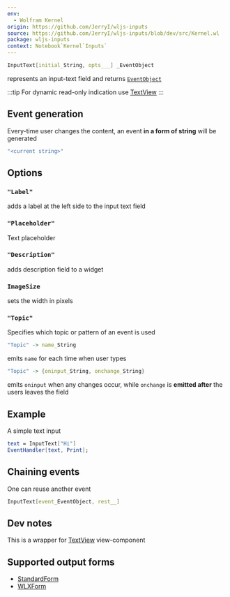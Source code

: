 ```yaml
---
env:
  - Wolfram Kernel
origin: https://github.com/JerryI/wljs-inputs
source: https://github.com/JerryI/wljs-inputs/blob/dev/src/Kernel.wl
package: wljs-inputs
context: Notebook`Kernel`Inputs`
---
```

```mathematica
InputText[initial_String, opts___] _EventObject
```

represents an input-text field and returns [`EventObject`](frontend/Reference/Misc/Events.md#`EventObject`)

:::tip
For dynamic read-only indication use [TextView](frontend/Reference/GUI/TextView.md)
:::

## Event generation
Every-time user changes the content, an event __in a form of string__ will be generated
```mathematica
"<current string>"
```

## Options
### `"Label"`
adds a label at the left side to the input text field

### `"Placeholder"`
Text placeholder

### `"Description"`
adds description field to a widget

### `ImageSize`
sets the width in pixels

### `"Topic"`
Specifies which topic or pattern of an event is used

```mathematica
"Topic" -> name_String
```
emits `name` for each time when user types

```mathematica
"Topic" -> {oninput_String, onchange_String}
```
emits `oninput` when any changes occur, while `onchange` is __emitted after__ the users leaves the field

## Example
A simple text input

```mathematica
text = InputText["Hi"]
EventHandler[text, Print];
```

## Chaining events
One can reuse another event

```mathematica
InputText[event_EventObject, rest__]
```


## Dev notes
This is a wrapper for [TextView](frontend/Reference/GUI/TextView.md) view-component

## Supported output forms
- [StandardForm](frontend/Reference/Formatting/StandardForm.md)
- [WLXForm](frontend/Reference/Formatting/WLXForm.md)